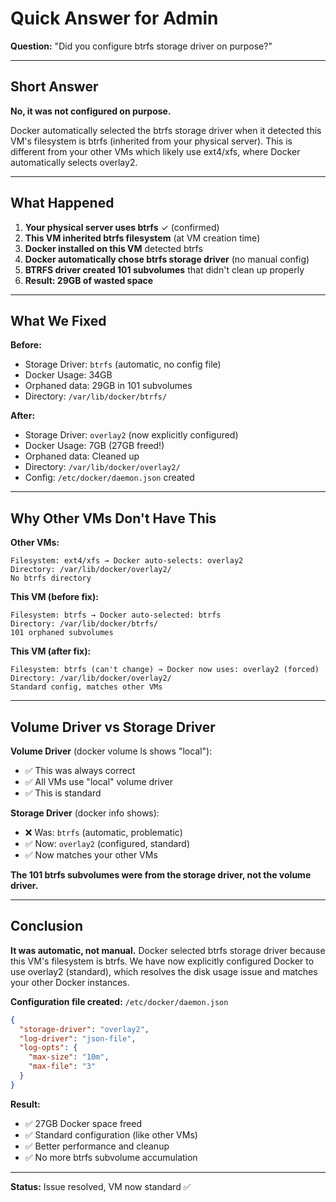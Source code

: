# Quick Answer for Admin

**Question:** "Did you configure btrfs storage driver on purpose?"

---

## Short Answer

**No, it was not configured on purpose.**

Docker automatically selected the btrfs storage driver when it detected this VM's filesystem is btrfs (inherited from your physical server). This is different from your other VMs which likely use ext4/xfs, where Docker automatically selects overlay2.

---

## What Happened

1. **Your physical server uses btrfs** ✓ (confirmed)
2. **This VM inherited btrfs filesystem** (at VM creation time)
3. **Docker installed on this VM** detected btrfs
4. **Docker automatically chose btrfs storage driver** (no manual config)
5. **BTRFS driver created 101 subvolumes** that didn't clean up properly
6. **Result: 29GB of wasted space**

---

## What We Fixed

**Before:**
- Storage Driver: `btrfs` (automatic, no config file)
- Docker Usage: 34GB
- Orphaned data: 29GB in 101 subvolumes
- Directory: `/var/lib/docker/btrfs/`

**After:**
- Storage Driver: `overlay2` (now explicitly configured)
- Docker Usage: 7GB (27GB freed!)
- Orphaned data: Cleaned up
- Directory: `/var/lib/docker/overlay2/`
- Config: `/etc/docker/daemon.json` created

---

## Why Other VMs Don't Have This

**Other VMs:**
```
Filesystem: ext4/xfs → Docker auto-selects: overlay2
Directory: /var/lib/docker/overlay2/
No btrfs directory
```

**This VM (before fix):**
```
Filesystem: btrfs → Docker auto-selected: btrfs
Directory: /var/lib/docker/btrfs/
101 orphaned subvolumes
```

**This VM (after fix):**
```
Filesystem: btrfs (can't change) → Docker now uses: overlay2 (forced)
Directory: /var/lib/docker/overlay2/
Standard config, matches other VMs
```

---

## Volume Driver vs Storage Driver

**Volume Driver** (docker volume ls shows "local"):
- ✅ This was always correct
- ✅ All VMs use "local" volume driver
- ✅ This is standard

**Storage Driver** (docker info shows):
- ❌ Was: `btrfs` (automatic, problematic)
- ✅ Now: `overlay2` (configured, standard)
- ✅ Now matches your other VMs

**The 101 btrfs subvolumes were from the storage driver, not the volume driver.**

---

## Conclusion

**It was automatic, not manual.** Docker selected btrfs storage driver because this VM's filesystem is btrfs. We have now explicitly configured Docker to use overlay2 (standard), which resolves the disk usage issue and matches your other Docker instances.

**Configuration file created:** `/etc/docker/daemon.json`

```json
{
  "storage-driver": "overlay2",
  "log-driver": "json-file",
  "log-opts": {
    "max-size": "10m",
    "max-file": "3"
  }
}
```

**Result:**
- ✅ 27GB Docker space freed
- ✅ Standard configuration (like other VMs)
- ✅ Better performance and cleanup
- ✅ No more btrfs subvolume accumulation

---

**Status:** Issue resolved, VM now standard ✅
